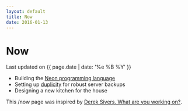 ```yaml
---
layout: default
title: Now
date: 2016-01-13
---
```


# Now

Last updated on {{ page.date | date: '%e %B %Y' }}

* Building the [Neon programming language](http://neon-lang.org)
* Setting up [duplicity](http://duplicity.nongnu.org) for robust server backups
* Designing a new kitchen for the house

This /now page was inspired by [Derek Sivers. What are you working on?](http://sivers.org/nowff).
